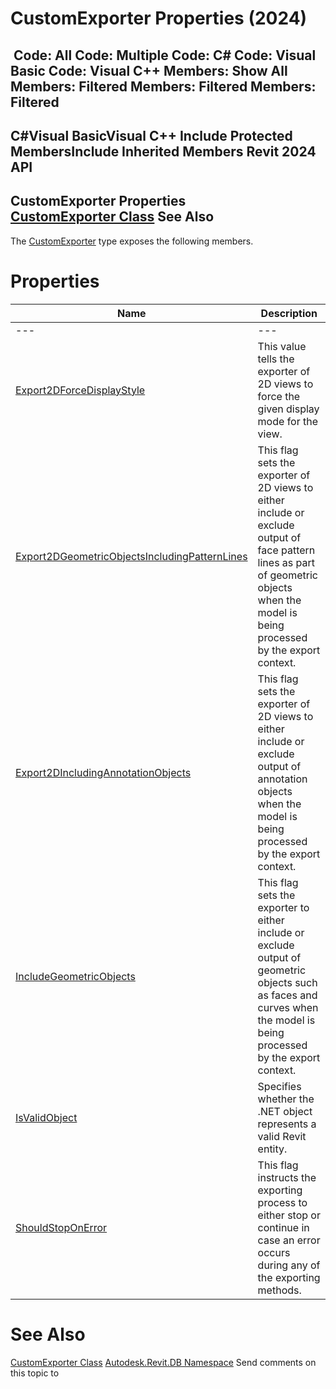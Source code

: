 # CustomExporter Properties (2024)

﻿
 Code: All Code: Multiple Code: C# Code: Visual Basic Code: Visual C++  Members: Show All Members: Filtered Members: Filtered Members: Filtered   
---  
C#Visual BasicVisual C++
Include Protected MembersInclude Inherited Members
Revit 2024 API  
---  
CustomExporter Properties  
[CustomExporter Class](d2437433-9183-cbb1-1c67-dedd86db5b5a.md "CustomExporter Class") See Also  
---  
The [CustomExporter](d2437433-9183-cbb1-1c67-dedd86db5b5a.md "CustomExporter Class") type exposes the following members.
# Properties
| Name | Description |
| --- | --- |
| --- | --- | --- |
| [Export2DForceDisplayStyle](47ed429b-289a-207d-0176-707158a46df0.md "Export2DForceDisplayStyle Property") | This value tells the exporter of 2D views to force the given display mode for the view. |
| [Export2DGeometricObjectsIncludingPatternLines](34ed2a39-a5e6-6ef1-1f6d-cceebd2bae7f.md "Export2DGeometricObjectsIncludingPatternLines Property") | This flag sets the exporter of 2D views to either include or exclude output of face pattern lines as part of geometric objects when the model is being processed by the export context. |
| [Export2DIncludingAnnotationObjects](1a22bfd6-bb08-c368-f981-d02151986b5c.md "Export2DIncludingAnnotationObjects Property") | This flag sets the exporter of 2D views to either include or exclude output of annotation objects when the model is being processed by the export context. |
| [IncludeGeometricObjects](2ce1075e-380e-01e7-6459-b7467c2a2414.md "IncludeGeometricObjects Property") | This flag sets the exporter to either include or exclude output of geometric objects such as faces and curves when the model is being processed by the export context. |
| [IsValidObject](6686c741-6cac-5940-4297-52c49a8234c9.md "IsValidObject Property") | Specifies whether the .NET object represents a valid Revit entity. |
| [ShouldStopOnError](bc21fee5-c194-4d19-cd12-0a285e854a5e.md "ShouldStopOnError Property") | This flag instructs the exporting process to either stop or continue in case an error occurs during any of the exporting methods. |

# See Also
[CustomExporter Class](d2437433-9183-cbb1-1c67-dedd86db5b5a.md "CustomExporter Class")
[Autodesk.Revit.DB Namespace](87546ba7-461b-c646-cbb1-2cb8f5bff8b2.md "Autodesk.Revit.DB Namespace")
Send comments on this topic to 